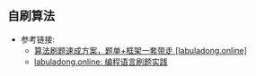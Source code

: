## 自刷算法
- 参考链接:
    - [算法刷题速成方案，题单+框架一套带走 [labuladong.online]](https://www.bilibili.com/video/BV14Ec9eWEQM/?share_source=copy_web&vd_source=9ba1a80902ec14f4f1601626d29e43c7)
    - [labuladong.online: 编程语言刷题实践](https://labuladong.online/algo/programming-language-basic/lc-practice/)
